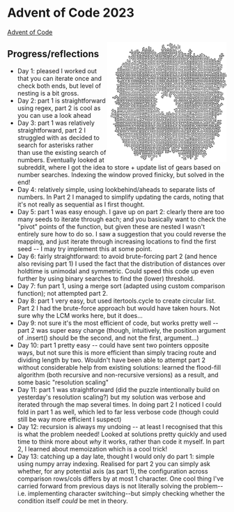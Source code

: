 # Advent of Code 2023

[Advent of Code](https://adventofcode.com/)

<img src="day10_pipe.png" alt="day 10 pipework map" width="275" align="right"/>

## Progress/reflections

- Day 1: pleased I worked out that you can iterate once and check both ends, but level of nesting is a bit gross.
- Day 2: part 1 is straightforward using regex, part 2 is cool as you can use a look ahead
- Day 3: part 1 was relatively straightforward, part 2 I struggled with as decided to search for asterisks rather than use the existing search of numbers. Eventually looked at subreddit, where I got the idea to store + update list of gears based on number searches. Indexing the window proved finicky, but solved in the end!
- Day 4: relatively simple, using lookbehind/aheads to separate lists of numbers. In Part 2 I managed to simplify updating the cards, noting that it's not really as sequential as I first thought.
- Day 5: part 1 was easy enough. I gave up on part 2: clearly there are too many seeds to iterate through each; and you basically want to check the "pivot" points of the function, but given these are nested I wasn't entirely sure how to do so. I saw a suggestion that you could reverse the mapping, and just iterate through increasing locations to find the first seed -- I may try implement this at some point.
- Day 6: fairly straightforward: to avoid brute-forcing part 2 (and hence also revising part 1) I used the fact that the distribution of distances over holdtime is unimodal and symmetric. Could speed this code up even further by using binary searches to find the (lower) threshold.
- Day 7: fun part 1, using a merge sort (adapted using custom comparison function); not attempted part 2.
- Day 8: part 1 very easy, but used itertools.cycle to create circular list. Part 2 I had the brute-force approach but would have taken hours. Not sure why the LCM works here, but it does...
- Day 9: not sure it's the most efficient of code, but works pretty well -- part 2 was super easy change (though, intuitively, the position argument of .insert() should be the second, and not the first, argument...)
- Day 10: part 1 pretty easy -- could have sent two pointers opposite ways, but not sure this is more efficient than simply tracing route and dividing length by two. Wouldn't have been able to attempt part 2 without considerable help from existing solutions: learned the flood-fill algorithm (both recursive and non-recursive versions) as a result, and some basic "resolution scaling"
- Day 11: part 1 was straightforward (did the puzzle intentionally build on yesterday's resolution scaling?) but my solution was verbose and iterated through the map several times. In doing part 2 I noticed I could fold in part 1 as well, which led to far less verbose code (though could still be way more efficient I suspect)
- Day 12: recursion is always my undoing -- at least I recognised that this is what the problem needed! Looked at solutions pretty quickly and used time to think more about *why* it works, rather than code it myself. In part 2, I learned about memoization which is a cool trick!
- Day 13: catching up a day late, thought I would only do part 1: simple using numpy array indexing. Realised for part 2 you can simply ask whether, for any potential axis (as part 1), the configuration across comparison rows/cols differs by at most 1 character. One cool thing I've carried forward from previous days is not literally solving the problem--i.e. implementing character switching--but simply checking whether the condition itself *could* be met in theory.